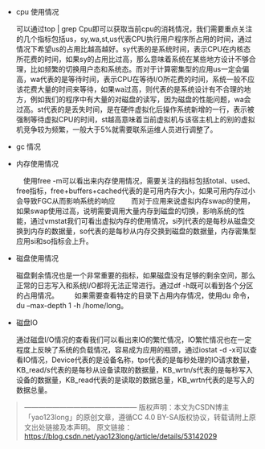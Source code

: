 * cpu 使用情况

  可以通过top | grep Cpu即可以获取当前cpu的消耗情况，我们需要重点关注的几个指标包括us，sy,wa,st,us代表CPU执行用户程序所占用的时间，通过情况下希望us的占用比越高越好。sy代表的是系统时间，表示CPU在内核态所花费的时间，如果sy的占用比过高，那么意味着系统在某些地方设计不够合理，比如频繁的切换用户态和系统态。而对于计算密集型的应用us一定会偏高，wa代表的是等待时间，表示CPU在等待I/O所花费的时间，系统一般不应该花费大量的时间来等待，如果wa过高，则代表的是系统设计有不合理的地方，例如我们的程序中有大量的对磁盘的读写，因为磁盘的性能问题，wa会过高。st代表的是丢失时间，是在硬件虚拟化后操作系统新增的一行，表示被强制等待虚拟CPU的时间，st越高意味着当前虚拟机与该宿主机上的别的虚拟机竞争较为频繁，一般大于5%就需要联系运维人员进行调整了。

* gc 情况

* 内存使用情况

   使用free -m可以看出来内存使用情况，需要关注的指标包括total、used、free指标，free+buffers+cached代表的是可用内存大小，如果可用内存过小会导致FGC从而影响系统的响应
    而对于应用来说虚拟内存swap的使用，如果swap使用过高，说明需要调用大量内存到磁盘的切换，影响系统的性能，通过vmstat我们可看出虚拟内存的使用情况，si列代表的是每秒从磁盘交换到内存的数据量，so代表的是每秒从内存交换到磁盘的数据量，内存密集型应用si和so指标会上升。

* 磁盘使用情况

  磁盘剩余情况也是一个非常重要的指标，如果磁盘没有足够的剩余空间，那么正常的日志写入和系统I/O都将无法正常进行。通过df -h既可以看到各个分区的占用情况。
    如果需要查看特定的目录下占用内存情况，使用du 命令，du –max-depth 1 -h /home/long。

* 磁盘IO

  通过磁盘I/O情况的查看我们可以看出来IO的繁忙情况，IO繁忙情况也在一定程度上反映了系统的负载情况，容易成为应用的瓶颈，通过iostat -d -x可以查看IO情况，Device代表的是设备名称，tps代表的是每秒处理的IO请求数量，KB_read/s代表的是每秒从设备读取的数据量，KB_wrtn/s代表的是每秒写入设备的数据量，KB_read代表的是读取的数据总量，KB_wrtn代表的是写入的数据总量。

> ————————————————
> 版权声明：本文为CSDN博主「yao123long」的原创文章，遵循CC 4.0 BY-SA版权协议，转载请附上原文出处链接及本声明。
> 原文链接：https://blog.csdn.net/yao123long/article/details/53142029